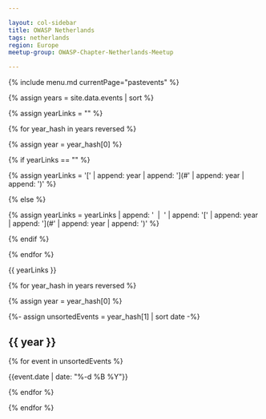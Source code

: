 ```yaml
---

layout: col-sidebar
title: OWASP Netherlands
tags: netherlands
region: Europe
meetup-group: OWASP-Chapter-Netherlands-Meetup

---
```


{% include menu.md currentPage="pastevents" %} 

{% assign years = site.data.events | sort %}

{% assign yearLinks = "" %}

{% for year_hash in years reversed %}

{% assign year = year_hash[0] %}

{% if yearLinks == "" %}

{% assign yearLinks = '[' | append: year | append: '](#' | append: year | append: ')' %}

{% else %}

{% assign yearLinks = yearLinks | append: ' &nbsp;&#124;&nbsp; ' | append: '[' | append: year | append: '](#' | append: year | append: ')' %}

{% endif %}

{% endfor %}

{{ yearLinks }}

{% for year_hash in years reversed %}

{% assign year = year_hash[0] %}

{%- assign unsortedEvents = year_hash[1] | sort date -%}

## {{ year }}

{% for event in unsortedEvents %}

{{event.date | date: "%-d %B %Y"}}

{% endfor %}

{% endfor %}
